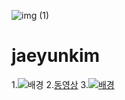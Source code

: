 ![img (1)](https://user-.com/80080435/110880434-facf9680-8321-11eb-8669-4584cacea579.jpg)

# jaeyunkim

1.![배경](https://i.pinimg.com/originals/0d/6f/f5/0d6ff5700fa4c14c8bbe0500d6fe5715.jpg)
2.[동영상](https://youtu.be/b5uk0uAPYWo)
3.[![배경](https://i.pinimg.com/originals/0d/6f/f5/0d6ff5700fa4c14c8bbe0500d6fe5715.jpg)](https://youtu.be/b5uk0uAPYWo)

